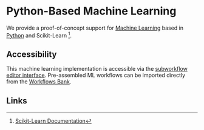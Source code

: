 # Python-Based Machine Learning

We provide a proof-of-concept support for [Machine Learning](../../../models-directory/machine-learning/overview.md)
based in [Python](../../scripting/python/overview.md) and Scikit-Learn [^1].

## Accessibility

This machine learning implementation is accessible via the
[subworkflow editor interface](../../../workflow-designer/subworkflow-editor/overview.md).
Pre-assembled ML workflows can be imported directly from the [Workflows Bank](../../../workflows/bank.md).

## Links

[^1]: [Scikit-Learn Documentation](https://scikit-learn.org/stable/)
